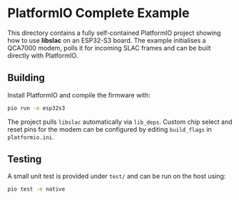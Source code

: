 # PlatformIO Complete Example

This directory contains a fully self-contained PlatformIO project
showing how to use **libslac** on an ESP32-S3 board.  The example
initialises a QCA7000 modem, polls it for incoming SLAC frames and can
be built directly with PlatformIO.

## Building

Install PlatformIO and compile the firmware with:

```bash
pio run -e esp32s3
```

The project pulls `libslac` automatically via `lib_deps`.
Custom chip select and reset pins for the modem can be configured by
editing `build_flags` in `platformio.ini`.

## Testing

A small unit test is provided under `test/` and can be run on the host
using:

```bash
pio test -e native
```
